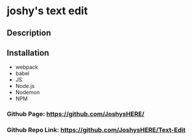 # joshy's text edit

## Description


## Installation
- webpack
- babel
- JS
- Node.js
- Nodemon
- NPM

### Github Page: https://github.com/JoshysHERE/

### Github Repo Link:  https://github.com/JoshysHERE/Text-Edit

